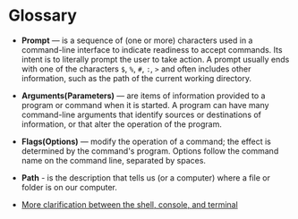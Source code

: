 # Glossary

* **Prompt** — is a sequence of (one or more) characters used in a command-line
   interface to indicate readiness to accept commands. Its intent is to
   literally prompt the user to take action. A prompt usually ends with one of
   the characters `$`, `%`, `#`, `:`, `>` and often includes other information,
   such as the path of the current working directory.

* **Arguments(Parameters)** — are items of information provided to a program or
   command when it is started. A program can have many command-line arguments
   that identify sources or destinations of information, or that alter the
   operation of the program.

* **Flags(Options)** — modify the operation of a command; the effect is
   determined by the command's program. Options follow the command name on the
   command line, separated by spaces.

* **Path** - is the description that tells us (or a computer) where a file or
   folder is on our computer.

* [More clarification between the shell, console, and terminal](
  https://hackernoon.com/what-is-the-difference-between-shell-console-and-terminal-807aa8c7ab5c)

